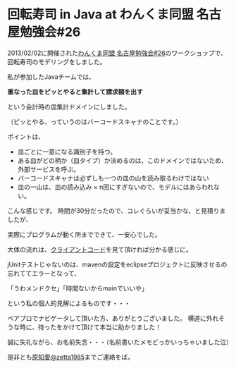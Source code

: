 回転寿司 in Java at わんくま同盟 名古屋勉強会#26
======================

2013/02/02に開催された[わんくま同盟 名古屋勉強会#26](http://www.wankuma.com/seminar/20130202nagoya26/ "わんくま同盟")のワークショップで、回転寿司のモデリングをしました。

私が参加したJavaチームでは、

**重なった皿をピッとやると集計して請求額を出す**

という会計時の皿集計ドメインにしました。

（ピッとやる、っていうのはバーコードスキャナのことです。）


ポイントは、

* 皿ごとに一意になる識別子を持つ。 
* ある皿がどの柄か（皿タイプ）か決めるのは、このドメインではないため、外部サービスを呼ぶ。
* バーコードスキャナは必ずしも一つの皿の山を読み取るわけではない
* 皿の一山は、皿の読み込み × n回にすぎないので、モデルにはあらわれない。

こんな感じです。
時間が30分だったので、コレぐらいが妥当かな、と見積りましたが、

実際にプログラムが動く所までできて、一安心でした。

大体の流れは、[クライアントコード](https://github.com/tomochikahara/wankuma_nagoya26_kaiten_zushi/blob/master/src/test/java/com/wankuma/nagoya26/kaiten_zushi/Test.java "Test.java")を見て頂ければ分かる感じに。

jUnitテストじゃないのは、mavenの設定をeclipseプロジェクトに反映させるの忘れててエラーとなって、

「うわメンドクセ」「時間ないからmainでいいや」

という私の個人的見解によるものです・・・


ペアプロでナビゲータして頂いた方、ありがとうございました。
横道に外れそうな時に、待ったをかけて頂けて本当に助かりました！


誠に失礼ながら、お名前失念・・・（名前書いたメモどっかいっちゃいました泣）


是非とも[原知愛@zetta1985](https://twitter.com/zetta1985 "twitter")までご連絡をば。

